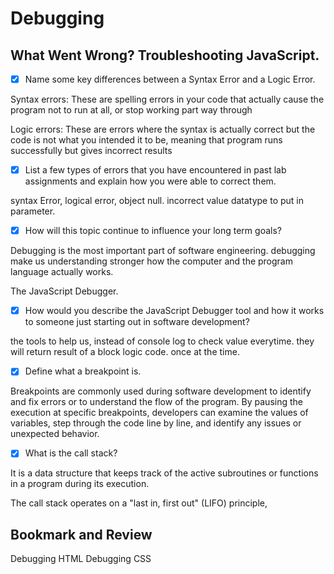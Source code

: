 # Debugging





## What Went Wrong? Troubleshooting JavaScript.

- [x] Name some key differences between a Syntax Error and a Logic Error.

Syntax errors: These are spelling errors in your code that actually cause the program not to run at all, or stop working part way through

Logic errors: These are errors where the syntax is actually correct but the code is not what you intended it to be, meaning that program runs successfully but gives incorrect results


- [x] List a few types of errors that you have encountered in past lab assignments and explain how you were able to correct them.

syntax Error, logical error, object null. incorrect value datatype to put in parameter.

- [x] How will this topic continue to influence your long term goals?

Debugging is the most important part of software engineering. debugging make us understanding stronger how the computer and the program language actually works.

The JavaScript Debugger.

- [x] How would you describe the JavaScript Debugger tool and how it works to someone just starting out in software development?

the tools to help us, instead of console log to check value everytime. they will return result of a block logic code. once at the time.


- [x] Define what a breakpoint is.

Breakpoints are commonly used during software development to identify and fix errors or to understand the flow of the program. By pausing the execution at specific breakpoints, developers can examine the values of variables, step through the code line by line, and identify any issues or unexpected behavior.




- [x] What is the call stack?

It is a data structure that keeps track of the active subroutines or functions in a program during its execution.

 The call stack operates on a "last in, first out" (LIFO) principle,



## Bookmark and Review
Debugging HTML
Debugging CSS


